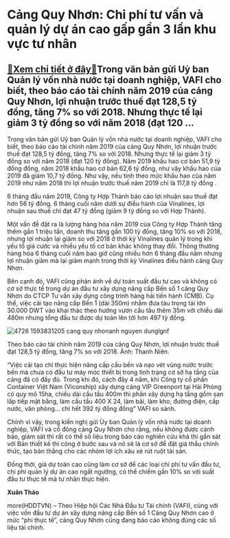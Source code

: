 Cảng Quy Nhơn: Chi phí tư vấn và quản lý dự án cao gấp gần 3 lần khu vực tư nhân
================================================================================

[:gift:Xem chi tiết ở đây:gift:](https://hddtvn.com/cang-quy-nhon-chi-phi-tu-van-va-quan-ly-du-an-cao-gap-gan-3-lan-khu-vuc-tu-nhan/)Trong văn bản gửi Uỷ ban Quản lý vốn nhà nước tại doanh nghiệp, VAFI cho biết, theo báo cáo tài chính năm 2019 của cảng Quy Nhơn, lợi nhuận trước thuế đạt 128,5 tỷ đồng, tăng 7% so với 2018. Nhưng thực tế lại giảm 3 tỷ đồng so với năm 2018 (đạt 120 …
----------------------------------------------------------------------------------------------------------------------------------------------------------------------------------------------------------------------------------------------------------


Trong văn bản gửi Uỷ ban Quản lý vốn nhà nước tại doanh nghiệp, VAFI cho biết, theo báo cáo tài chính năm 2019 của cảng Quy Nhơn, lợi nhuận trước thuế đạt 128,5 tỷ đồng, tăng 7% so với 2018. Nhưng thực tế lại giảm 3 tỷ đồng so với năm 2018 (đạt 120 tỷ đồng). Năm 2019 khấu hao cơ bản 51,9 tỷ đồng đồng, năm 2018 khấu hao cơ bản 62,6 tỷ đồng, như vậy khấu hao của 2019 đã giảm 10,7 tỷ đồng. Như vậy, nếu tính theo mức khấu hao của năm 2019 như năm 2018 thì lợi nhuận trước thuế năm 2019 chỉ là 117,8 tỷ đồng .


6 tháng đầu năm 2019, Công ty Hợp Thành báo cáo lợi nhuận sau thuế đạt hơn 56 tỷ đồng. 6 tháng cuối năm dưới sự điều hành của Vinalines, lợi nhuận sau thuế chỉ đạt 47 tỷ đồng (giảm 9 tỷ đồng so với Hợp Thành).


Một vấn đề đặt ra là lượng hàng hóa năm 2019 của Công ty Hợp Thành tăng thêm gần 1 triệu tấn, doanh thu tăng gần 100 tỷ đồng, tăng 10% so với 2018, nhưng lợi nhuận lại giảm so với 2018 ở thời kỳ Vinalines quản lý trong khi yếu tố giá cước và nhiều yếu tố cơ bản khác không thay đổi. Thông thường hàng hóa 6 tháng cuối năm bao giờ cũng nhiều hơn 6 tháng đầu năm nhưng lợi nhuận giảm mà lại giảm mạnh trong thời kỳ Vinalines điều hành cảng Quy Nhơn.


Bên cạnh đó, VAFI cũng phản ánh về dự toán suất đầu tư cao và không có cơ sở thực tế trong dự án đầu tư xây dựng nâng cấp Bến số 1 cảng Quy Nhơn do CTCP Tư vấn xây dựng công trình hàng hải tiến hành (CMB). Cụ thể, việc cải tạo nâng cấp Bến 1 (dài 350m) nhằm đưa tàu trọng tải lớn 30.000 DWT vào khai thác theo hướng vươn cầu tầu thêm 35m với chiều dài 480m nhưng tổng đầu tư được dự toán lên tới hơn 497 tỷ đồng.





![4726 1593831205 cang quy nhonanh nguyen dunglgnf](https://haiquanonline.com.vn/stores/news_dataimages/thaodx/072020/09/14/in_article/4726_1593831205-cang-quy-nhonanh-nguyen-dunglgnf.jpg?rt=20200709193538 "undefined")


Theo báo cáo tài chính năm 2019 của cảng Quy Nhơn, lợi nhuận trước thuế đạt 128,5 tỷ đồng, tăng 7% so với 2018. Ảnh: Thanh Niên. 



“Việc cải tạo chỉ thực hiện nâng cấp cầu bến và nạo vét vùng nước trước bến mà chưa có đầu tư máy móc thiết bị trong tình trạng cơ sở hạ tầng của cảng đã có đầy đủ. Trong khi đó, cách đây 4 năm, khi Công ty cổ phần Container Việt Nam (Viconship) xây dựng cảng VIP Greenport tại Hải Phòng có quy mô 15ha, chiều dài cầu tầu 400m thì phần xây dựng hạ tầng gồm san lấp tiếp mặt bằng, làm cầu tầu 400 X 24, làm bãi, làm kho, đường điện, cấp nước, văn phòng… chỉ hết 392 tỷ đồng đồng” VAFI so sánh.


Chính vì vậy, trong kiến nghị gửi Ủy ban Quản lý vốn nhà nước tại doanh nghiệp, VAFI và cổ đông cảng Quy Nhơn cho rằng, nếu không được cảnh báo, giám sát thì rất có thể số liệu trong báo cáo nghiên cứu khả thi gần sát với Bản thiết kế thi công ở bước sau và nó sẽ là cơ sở để đặt giá thầu chính thức, tạo bàn thắng cho các nhóm lợi ích xâu xé rút ruột tài sản.


Đồng thời, giá dự toán cao cũng làm cơ sở để các loại chi phí tư vấn đầu tư, chi phí quản lý dự án cao ngất ngưởng, có thể chiếm gần 10% so với suất đầu tư thực tế mà tư nhân thực hiện.




**Xuân Thảo**



more(HDDTVN) – Theo Hiệp hội Các Nhà Đầu tư Tài chính (VAFI), cùng với việc vốn đầu tư dự án xây dựng nâng cấp Bến số 1 Cảng Quy Nhơn cao ở mức “phi thực tế”, cảng Quy Nhơn cũng đang báo cáo không đúng các số liệu tài chính.

